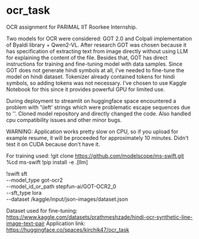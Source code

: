 # ocr_task
OCR assignment for PARIMAL IIT Roorkee Internship.

Two models for OCR were considered: GOT 2.0 and Colpali implementation of Byaldi library + Qwen2-VL. After research GOT was chosen because it has specification of extracting text from image directly without using LLM for explaining the content of the file. Besides that, GOT has direct instructions for training and fine-tuning model with data samples. Since GOT does not generate hindi symbols at all, I've needed to fine-tune the model on hindi dataset. Tokenizer already contained tokens for hindi symbols, so adding tokens was not necessary. 
I've chosen to use Kaggle Notebook for this since it provides powerful GPU for limited use.

During deployment to streamlit on huggingface space encountered a problem with '\left' strings which were problematic escape sequences due to '\'. Cloned model repository and directly changed the code. Also handled cpu compatibility issues and other minor bugs.

WARNING: 
Application works pretty slow on CPU, so if you upload for example resume, it will be proceeded for approximately 10 minutes. Didn't test it on CUDA because don't have it.

For training used:
!git clone https://github.com/modelscope/ms-swift.git
%cd ms-swift
!pip install -e .[llm]

!swift sft \
--model_type got-ocr2 \
--model_id_or_path stepfun-ai/GOT-OCR2_0 \
--sft_type lora \
--dataset /kaggle/input/json-images/dataset.json

Dataset used for fine-tuning:
https://www.kaggle.com/datasets/prathmeshzade/hindi-ocr-synthetic-line-image-text-pair
Application link:
https://huggingface.co/spaces/kirchik47/ocr_task

